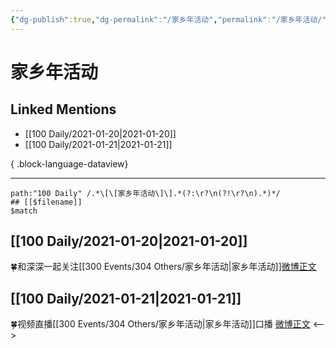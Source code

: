 ```yaml
---
{"dg-publish":true,"dg-permalink":"/家乡年活动","permalink":"/家乡年活动/","created":"2023-04-08T21:05:52.000+08:00","updated":"2023-04-10T17:04:11.000+08:00"}
---
```


# 家乡年活动

## Linked Mentions
- [[100 Daily/2021-01-20\|2021-01-20]]
- [[100 Daily/2021-01-21\|2021-01-21]]

{ .block-language-dataview}

---

```expander
path:"100 Daily" /.*\[\[家乡年活动\]\].*(?:\r?\n(?!\r?\n).*)*/
## [[$filename]]
$match
```
## [[100 Daily/2021-01-20\|2021-01-20]]
🍀和深深一起关注[[300 Events/304 Others/家乡年活动\|家乡年活动]][微博正文](https://m.weibo.cn/6466290670/4595385286793542)
## [[100 Daily/2021-01-21\|2021-01-21]]
🍀视频直播[[300 Events/304 Others/家乡年活动\|家乡年活动]]口播 [微博正文](https://m.weibo.cn/6466290670/4595829753253192)
<-->